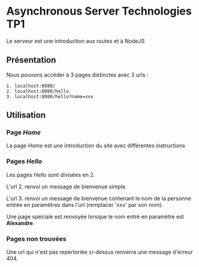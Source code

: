 # Asynchronous Server Technologies TP1
Le serveur est une introduction aux routes et à NodeJS

## Présentation
Nous pouvons accéder à 3 pages distinctes avec 3 urls :

```
1. localhost:8080/
2. localhost:8080/hello
3. localhost:8080/hello?name=xxx
```

## Utilisation

### Page *Home*
La page *Home* est une introduction du site avec différentes instructions

### Pages *Hello*
Les pages *Hello* sont divisées en 2.

L'url 2. renvoi un message de bienvenue simple.

L'url 3. renvoi un message de bienvenue contenant le nom de la personne entrée en paramètres dans l'url (remplacer 'xxx' par son nom).

Une page spéciale est renvoyée lorsque le nom entré en paramètre est **Alexandre**.

### Pages non trouvées
Une url qui n'est pas repertoriée ci-dessus renverra une message d'erreur 404.
